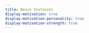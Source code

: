 ```yaml
---
title: Bevin Stefanski
display-motivation: true
display-motivation-personality: true
display-motivation-strength: true
---
```

